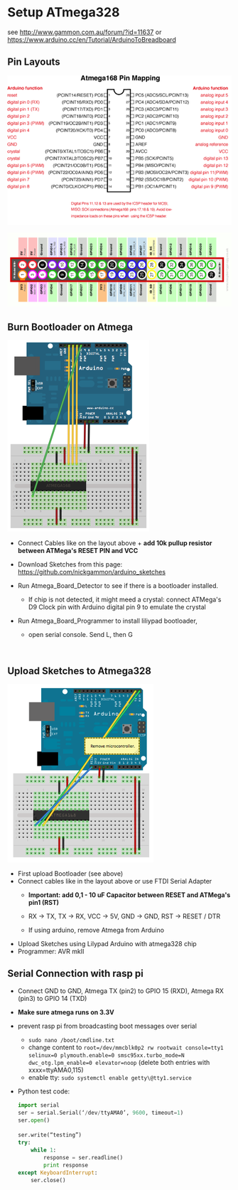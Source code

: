 # Setup ATmega328

see http://www.gammon.com.au/forum/?id=11637 or https://www.arduino.cc/en/Tutorial/ArduinoToBreadboard



## Pin Layouts

 ![Atmega168PinMap2](images/Atmega168PinMap2.png)

 ![Raspberry-Pi-GPIO-Layout-Model-B-Plus](images/Raspberry-Pi-GPIO-Layout-Model-B-Plus.png)



## Burn Bootloader on Atmega



 ![SimpleBreadboardAVR](images/SimpleBreadboardAVR.png)

* Connect Cables like on the layout above + **add 10k pullup resistor between ATMega's RESET PIN and VCC**

* Download Sketches from this page: https://github.com/nickgammon/arduino_sketches

* Run Atmega_Board_Detector to see if there is a bootloader installed. 

  * If chip is not detected, it might meed a crystal: connect ATMega's D9 Clock pin with Arduino digital pin 9 to emulate the crystal

* Run Atmega_Board_Programmer to install liliypad bootloader, 

  * open serial console. Send L, then G

      ​

## Upload Sketches to Atmega328



 ![ArduinoUSBSerialSimple](images/ArduinoUSBSerialSimple.png)
* First upload Bootloader (see above)
* Connect cables like in the layout above or use FTDI Serial Adapter
  * **Important: add 0,1 - 10 uF Capacitor between RESET and ATMega's pin1 (RST)**
  * RX -> TX, TX -> RX, VCC -> 5V, GND -> GND, RST -> RESET / DTR

  * If using arduino, remove Atmega from Arduino
* Upload Sketches using Lilypad Arduino with atmega328 chip
* Programmer: AVR mkII

## Serial Connection with rasp pi

* Connect GND to GND, Atmega TX (pin2) to GPIO 15 (RXD), Atmega RX (pin3) to GPIO 14 (TXD)
* **Make sure atmega runs on 3.3V**
* prevent rasp pi from broadcasting boot messages over serial
  * `sudo nano /boot/cmdline.txt`
  * change content to `root=/dev/mmcblk0p2 rw rootwait console=tty1 selinux=0 plymouth.enable=0 smsc95xx.turbo_mode=N dwc_otg.lpm_enable=0 elevator=noop` (delete both entries with xxxx=ttyAMA0,115)
  * enable tty: `sudo systemctl enable getty\@tty1.service`

* Python test code:

  ```python
  import serial
  ser = serial.Serial(‘/dev/ttyAMA0’, 9600, timeout=1)
  ser.open()

  ser.write(“testing”)
  try:
      while 1:
          response = ser.readline()
          print response
  except KeyboardInterrupt:
      ser.close()
  ```